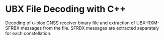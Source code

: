 # UBX File Decoding with C++

Decoding of u-blox GNSS receiver binary file and extraction of UBX-RXM-SFRBX messages from the file. SFRBX messages are extracted separately for each constellation.
